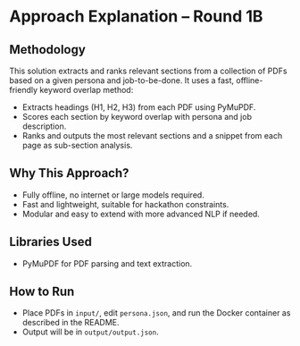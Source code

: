 # Approach Explanation – Round 1B

## Methodology
This solution extracts and ranks relevant sections from a collection of PDFs based on a given persona and job-to-be-done. It uses a fast, offline-friendly keyword overlap method:
- Extracts headings (H1, H2, H3) from each PDF using PyMuPDF.
- Scores each section by keyword overlap with persona and job description.
- Ranks and outputs the most relevant sections and a snippet from each page as sub-section analysis.

## Why This Approach?
- Fully offline, no internet or large models required.
- Fast and lightweight, suitable for hackathon constraints.
- Modular and easy to extend with more advanced NLP if needed.

## Libraries Used
- PyMuPDF for PDF parsing and text extraction.

## How to Run
- Place PDFs in `input/`, edit `persona.json`, and run the Docker container as described in the README.
- Output will be in `output/output.json`.
